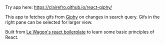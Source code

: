 Try app here: https://clairefro.github.io/react-giphy/

This app to fetches gifs from [Giphy](https://giphy.com/) on changes in search query. Gifs in the right pane can be selected for larger view.

Built from [Le Wagon's react boilerplate](https://github.com/lewagon/react-boilerplate) to learn some basic principles of React.



